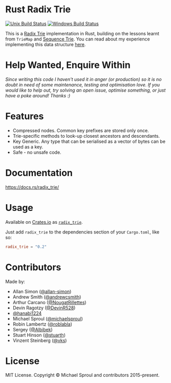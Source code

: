 Rust Radix Trie
====

[![Unix Build Status](https://travis-ci.org/michaelsproul/rust_radix_trie.svg?branch=master)](https://travis-ci.org/michaelsproul/rust_radix_trie)
[![Windows Build Status](https://ci.appveyor.com/api/projects/status/d2voj1te0m7agfne/branch/master?svg=true)](https://ci.appveyor.com/project/michaelsproul/rust-radix-trie/branch/master)

This is a [Radix Trie][radix-wiki] implementation in Rust, building on the lessons learnt from `TrieMap` and [Sequence Trie][seq-trie]. You can read about my experience implementing this data structure [here][radix-paper].

# Help Wanted, Enquire Within

*Since writing this code I haven't used it in anger (or production) so it is no doubt in need of some maintenance, testing and optimisation love. If you would like to help out, try solving an open issue, optimise something, or just have a poke around! Thanks :)*

# Features

* Compressed nodes. Common key prefixes are stored only once.
* Trie-specific methods to look-up closest ancestors and descendants.
* Key Generic. Any type that can be serialised as a vector of bytes can be used as a key.
* Safe - no unsafe code.

# Documentation

https://docs.rs/radix_trie/

# Usage

Available on [Crates.io][] as [`radix_trie`][radix-crate].

Just add `radix_trie` to the dependencies section of your `Cargo.toml`, like so:

```toml
radix_trie = "0.2"
```

# Contributors

Made by:

* Allan Simon ([@allan-simon](https://github.com/allan-simon))
* Andrew Smith ([@andrewcsmith](https://github.com/andrewcsmith))
* Arthur Carcano ([@NougatRillettes](https://github.com/NougatRillettes))
* Devin Ragotzy ([@DevinR528](https://github.com/DevinR528))
* [@hanabi1224](https://github.com/hanabi1224)
* Michael Sproul ([@michaelsproul](https://github.com/michaelsproul))
* Robin Lambertz ([@roblabla](https://github.com/roblabla))
* Sergey ([@Albibek](https://github.com/Albibek))
* Stuart Hinson ([@stuarth](https://github.com/stuarth))
* Vinzent Steinberg ([@vks](https://github.com/vks))

# License

MIT License. Copyright © Michael Sproul and contributors 2015-present.

[radix-wiki]: http://en.wikipedia.org/wiki/Radix_tree
[seq-trie]: https://github.com/michaelsproul/rust_sequence_trie
[radix-paper]: https://michaelsproul.github.io/rust_radix_paper/
[crates.io]: https://crates.io/
[radix-crate]: https://crates.io/crates/radix_trie
